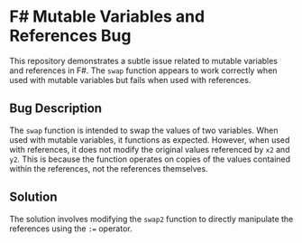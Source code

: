 # F# Mutable Variables and References Bug

This repository demonstrates a subtle issue related to mutable variables and references in F#.  The `swap` function appears to work correctly when used with mutable variables but fails when used with references.

## Bug Description
The `swap` function is intended to swap the values of two variables. When used with mutable variables, it functions as expected. However, when used with references, it does not modify the original values referenced by `x2` and `y2`. This is because the function operates on copies of the values contained within the references, not the references themselves.

## Solution
The solution involves modifying the `swap2` function to directly manipulate the references using the `:=` operator.